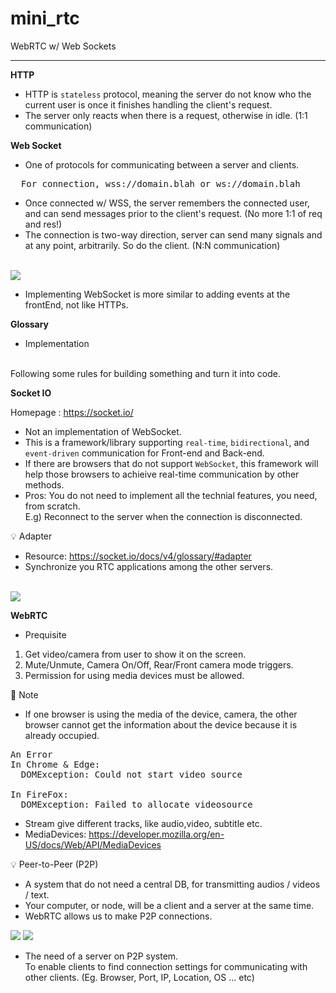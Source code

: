 # mini_rtc

WebRTC w/ Web Sockets

---

**HTTP**
* HTTP is `stateless` protocol, meaning the server do not know who the current user is once it finishes handling the client's request.
* The server only reacts when there is a request, otherwise in idle. (1:1 communication)

**Web Socket**
* One of protocols for communicating between a server and clients.
<pre>
  For connection, wss://domain.blah or ws://domain.blah
</pre>
* Once connected w/ WSS, the server remembers the connected user, and can send messages prior to the client's request. (No more 1:1 of req and res!)
* The connection is two-way direction, server can send many signals and at any point, arbitrarily. So do the client. (N:N communication)

<br>
<img src="https://blog.scaleway.com/content/images/2021/02/websockets-bigger-4.png" />

* Implementing WebSocket is more similar to adding events at the frontEnd, not like HTTPs.

**Glossary**
* Implementation
<br>
Following some rules for building something and turn it into code.

**Socket IO**

Homepage : https://socket.io/

* Not an implementation of WebSocket.
* This is a framework/library supporting `real-time`, `bidirectional`, and `event-driven` communication for Front-end and Back-end.
* If there are browsers that do not support `WebSocket`, this framework will help those browsers to achieive real-time communication by other methods.
* Pros: You do not need to implement all the technial features, you need, from scratch.
<br>E.g) Reconnect to the server when the connection is disconnected.

💡 Adapter

* Resource: https://socket.io/docs/v4/glossary/#adapter
* Synchronize you RTC applications among the other servers.

<br>
<img src="https://socket.io/assets/images/mongo-adapter-88a4451b9d19d21c8d92d9a7586df15b.png" />
<br>


**WebRTC**

* Prequisite
1. Get video/camera from user to show it on the screen.
2. Mute/Unmute, Camera On/Off, Rear/Front camera mode triggers.
3. Permission for using media devices must be allowed.

📝 Note
* If one browser is using the media of the device, camera, the other browser cannot get the information about the device because it is already occupied.
<pre>
An Error
In Chrome & Edge:
  DOMException: Could not start video source

In FireFox:
  DOMException: Failed to allocate videosource
</pre>

* Stream give different tracks, like audio,video, subtitle etc.
* MediaDevices: https://developer.mozilla.org/en-US/docs/Web/API/MediaDevices

💡 Peer-to-Peer (P2P)
* A system that do not need a central DB, for transmitting audios / videos / text.
* Your computer, or node, will be a client and a server at the same time.
* WebRTC allows us to make P2P connections.

<img src="https://www.informatique-mania.com/wp-content/uploads/2020/12/Diferencias-servidor-y-red-P2P.jpg">

<img src="https://melavi.de/wp-content/uploads/2015/08/WebRTC_SimpleP2P.png ">

* The need of a server on P2P system.
<br>To enable clients to find connection settings for communicating with other clients. (Eg. Browser, Port, IP, Location, OS ... etc)

